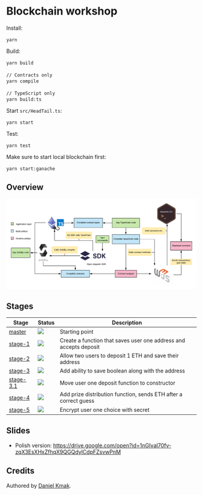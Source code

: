 # Blockchain workshop

Install:
```
yarn
```

Build:

```
yarn build

// Contracts only
yarn compile

// TypeScript only
yarn build:ts
```

Start `src/HeadTail.ts`:
```
yarn start
```

Test:
```
yarn test
```

Make sure to start local blockchain first:

```
yarn start:ganache
```

## Overview

![Diagram](diagram.png?raw=true "Architecture")

## Stages

| Stage | Status | Description |
| --- | --- | --- |
| [master](https://github.com/Kuzirashi/blockchain-workshop/tree/master) | ![](https://api.travis-ci.com/Kuzirashi/blockchain-workshop.svg?branch=master) | Starting point |
| [stage-1](https://github.com/Kuzirashi/blockchain-workshop/tree/stage-1) | ![](https://api.travis-ci.com/Kuzirashi/blockchain-workshop.svg?branch=stage-1) | Create a function that saves user one address and accepts deposit |
| [stage-2](https://github.com/Kuzirashi/blockchain-workshop/tree/stage-2) | ![](https://api.travis-ci.com/Kuzirashi/blockchain-workshop.svg?branch=stage-2) | Allow two users to deposit 1 ETH and save their address |
| [stage-3](https://github.com/Kuzirashi/blockchain-workshop/tree/stage-3) | ![](https://api.travis-ci.com/Kuzirashi/blockchain-workshop.svg?branch=stage-3) | Add ability to save boolean along with the address |
| [stage-3.1](https://github.com/Kuzirashi/blockchain-workshop/tree/stage-3.1) | ![](https://api.travis-ci.com/Kuzirashi/blockchain-workshop.svg?branch=stage-3.1) | Move user one deposit function to constructor |
| [stage-4](https://github.com/Kuzirashi/blockchain-workshop/tree/stage-4) | ![](https://api.travis-ci.com/Kuzirashi/blockchain-workshop.svg?branch=stage-4) | Add prize distribution function, sends ETH after a correct guess |
| [stage-5](https://github.com/Kuzirashi/blockchain-workshop/tree/stage-5) | ![](https://api.travis-ci.com/Kuzirashi/blockchain-workshop.svg?branch=stage-5) | Encrypt user one choice with secret |

## Slides

- Polish version: https://drive.google.com/open?id=1nGIvaI70fv-zqX3EsXHxZfhqX9QGQdylCdpFZsvwPnM

## Credits

Authored by [Daniel Kmak](https://www.linkedin.com/in/kmakdaniel/).